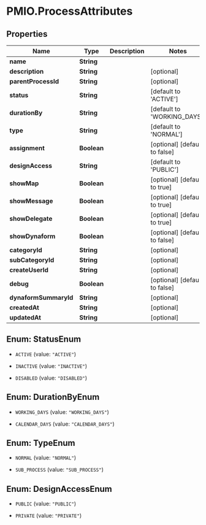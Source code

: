 # PMIO.ProcessAttributes

## Properties
Name | Type | Description | Notes
------------ | ------------- | ------------- | -------------
**name** | **String** |  | 
**description** | **String** |  | [optional] 
**parentProcessId** | **String** |  | [optional] 
**status** | **String** |  | [default to &#39;ACTIVE&#39;]
**durationBy** | **String** |  | [default to &#39;WORKING_DAYS&#39;]
**type** | **String** |  | [default to &#39;NORMAL&#39;]
**assignment** | **Boolean** |  | [optional] [default to false]
**designAccess** | **String** |  | [default to &#39;PUBLIC&#39;]
**showMap** | **Boolean** |  | [optional] [default to true]
**showMessage** | **Boolean** |  | [optional] [default to true]
**showDelegate** | **Boolean** |  | [optional] [default to true]
**showDynaform** | **Boolean** |  | [optional] [default to false]
**categoryId** | **String** |  | [optional] 
**subCategoryId** | **String** |  | [optional] 
**createUserId** | **String** |  | [optional] 
**debug** | **Boolean** |  | [optional] [default to false]
**dynaformSummaryId** | **String** |  | [optional] 
**createdAt** | **String** |  | [optional] 
**updatedAt** | **String** |  | [optional] 


<a name="StatusEnum"></a>
## Enum: StatusEnum


* `ACTIVE` (value: `"ACTIVE"`)

* `INACTIVE` (value: `"INACTIVE"`)

* `DISABLED` (value: `"DISABLED"`)




<a name="DurationByEnum"></a>
## Enum: DurationByEnum


* `WORKING_DAYS` (value: `"WORKING_DAYS"`)

* `CALENDAR_DAYS` (value: `"CALENDAR_DAYS"`)




<a name="TypeEnum"></a>
## Enum: TypeEnum


* `NORMAL` (value: `"NORMAL"`)

* `SUB_PROCESS` (value: `"SUB_PROCESS"`)




<a name="DesignAccessEnum"></a>
## Enum: DesignAccessEnum


* `PUBLIC` (value: `"PUBLIC"`)

* `PRIVATE` (value: `"PRIVATE"`)




